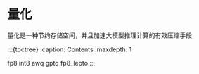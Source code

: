 # 量化

量化是一种节约存储空间，并且加速大模型推理计算的有效压缩手段

:::{toctree}
:caption: Contents
:maxdepth: 1


fp8
int8
awq
gptq
fp8_lepto
:::
